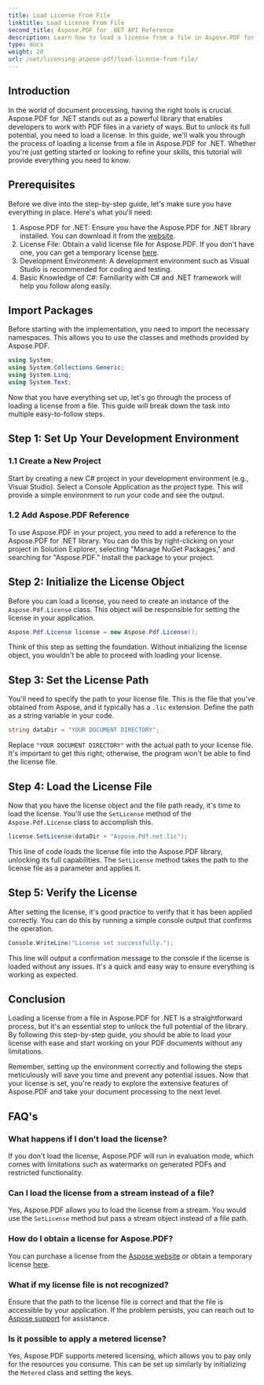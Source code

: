 ```yaml
---
title: Load License From File
linktitle: Load License From File
second_title: Aspose.PDF for .NET API Reference
description: Learn how to load a license from a file in Aspose.PDF for .NET with this comprehensive guide. Ensure full functionality by setting your license correctly.
type: docs
weight: 20
url: /net/licensing-aspose-pdf/load-license-from-file/
---
```

## Introduction

In the world of document processing, having the right tools is crucial. Aspose.PDF for .NET stands out as a powerful library that enables developers to work with PDF files in a variety of ways. But to unlock its full potential, you need to load a license. In this guide, we'll walk you through the process of loading a license from a file in Aspose.PDF for .NET. Whether you're just getting started or looking to refine your skills, this tutorial will provide everything you need to know.

## Prerequisites

Before we dive into the step-by-step guide, let's make sure you have everything in place. Here's what you'll need:

1. Aspose.PDF for .NET: Ensure you have the Aspose.PDF for .NET library installed. You can download it from the [website](https://releases.aspose.com/pdf/net/).
2. License File: Obtain a valid license file for Aspose.PDF. If you don't have one, you can get a temporary license [here](https://purchase.aspose.com/temporary-license/).
3. Development Environment: A development environment such as Visual Studio is recommended for coding and testing.
4. Basic Knowledge of C#: Familiarity with C# and .NET framework will help you follow along easily.

## Import Packages

Before starting with the implementation, you need to import the necessary namespaces. This allows you to use the classes and methods provided by Aspose.PDF.

```csharp
using System;
using System.Collections.Generic;
using System.Linq;
using System.Text;
```

Now that you have everything set up, let's go through the process of loading a license from a file. This guide will break down the task into multiple easy-to-follow steps.

## Step 1: Set Up Your Development Environment

### 1.1 Create a New Project
Start by creating a new C# project in your development environment (e.g., Visual Studio). Select a Console Application as the project type. This will provide a simple environment to run your code and see the output.

### 1.2 Add Aspose.PDF Reference
To use Aspose.PDF in your project, you need to add a reference to the Aspose.PDF for .NET library. You can do this by right-clicking on your project in Solution Explorer, selecting "Manage NuGet Packages," and searching for "Aspose.PDF." Install the package to your project.

## Step 2: Initialize the License Object

Before you can load a license, you need to create an instance of the `Aspose.Pdf.License` class. This object will be responsible for setting the license in your application.

```csharp
Aspose.Pdf.License license = new Aspose.Pdf.License();
```

Think of this step as setting the foundation. Without initializing the license object, you wouldn't be able to proceed with loading your license.

## Step 3: Set the License Path

You'll need to specify the path to your license file. This is the file that you've obtained from Aspose, and it typically has a `.lic` extension. Define the path as a string variable in your code.

```csharp
string dataDir = "YOUR DOCUMENT DIRECTORY";
```

Replace `"YOUR DOCUMENT DIRECTORY"` with the actual path to your license file. It's important to get this right; otherwise, the program won't be able to find the license file.

## Step 4: Load the License File

Now that you have the license object and the file path ready, it's time to load the license. You'll use the `SetLicense` method of the `Aspose.Pdf.License` class to accomplish this.

```csharp
license.SetLicense(dataDir + "Aspose.Pdf.net.lic");
```

This line of code loads the license file into the Aspose.PDF library, unlocking its full capabilities. The `SetLicense` method takes the path to the license file as a parameter and applies it.

## Step 5: Verify the License

After setting the license, it's good practice to verify that it has been applied correctly. You can do this by running a simple console output that confirms the operation.

```csharp
Console.WriteLine("License set successfully.");
```

This line will output a confirmation message to the console if the license is loaded without any issues. It's a quick and easy way to ensure everything is working as expected.

## Conclusion

Loading a license from a file in Aspose.PDF for .NET is a straightforward process, but it's an essential step to unlock the full potential of the library. By following this step-by-step guide, you should be able to load your license with ease and start working on your PDF documents without any limitations.

Remember, setting up the environment correctly and following the steps meticulously will save you time and prevent any potential issues. Now that your license is set, you're ready to explore the extensive features of Aspose.PDF and take your document processing to the next level.

## FAQ's

### What happens if I don't load the license?  
If you don't load the license, Aspose.PDF will run in evaluation mode, which comes with limitations such as watermarks on generated PDFs and restricted functionality.

### Can I load the license from a stream instead of a file?  
Yes, Aspose.PDF allows you to load the license from a stream. You would use the `SetLicense` method but pass a stream object instead of a file path.

### How do I obtain a license for Aspose.PDF?  
You can purchase a license from the [Aspose website](https://purchase.aspose.com/buy) or obtain a temporary license [here](https://purchase.aspose.com/temporary-license/).

### What if my license file is not recognized?  
Ensure that the path to the license file is correct and that the file is accessible by your application. If the problem persists, you can reach out to [Aspose support](https://forum.aspose.com/c/pdf/10) for assistance.

### Is it possible to apply a metered license?  
Yes, Aspose.PDF supports metered licensing, which allows you to pay only for the resources you consume. This can be set up similarly by initializing the `Metered` class and setting the keys.
